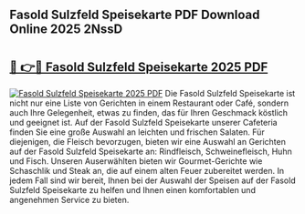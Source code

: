 ## Fasold Sulzfeld Speisekarte PDF Download Online 2025 2NssD

# <h2><a href="http://gc6car.nevu.top/?p=Fasold+Sulzfeld+Speisekarte">🔗 👉🔴 Fasold Sulzfeld Speisekarte 2025 PDF</a></h2>

[![Fasold Sulzfeld Speisekarte 2025 PDF](https://i.imgur.com/dBaPXMq.png)](http://gc6car.nevu.top/?p=Fasold+Sulzfeld+Speisekarte)
Die Fasold Sulzfeld Speisekarte ist nicht nur eine Liste von Gerichten in einem Restaurant oder Café, sondern auch Ihre Gelegenheit, etwas zu finden, das für Ihren Geschmack köstlich und geeignet ist. Auf der Fasold Sulzfeld Speisekarte unserer Cafeteria finden Sie eine große Auswahl an leichten und frischen Salaten. Für diejenigen, die Fleisch bevorzugen, bieten wir eine Auswahl an Gerichten auf der Fasold Sulzfeld Speisekarte an: Rindfleisch, Schweinefleisch, Huhn und Fisch. Unseren Auserwählten bieten wir Gourmet-Gerichte wie Schaschlik und Steak an, die auf einem alten Feuer zubereitet werden. In jedem Fall sind wir bereit, Ihnen bei der Auswahl der Speisen auf der Fasold Sulzfeld Speisekarte zu helfen und Ihnen einen komfortablen und angenehmen Service zu bieten.
